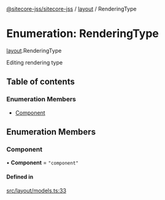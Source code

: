 [@sitecore-jss/sitecore-jss](../README.md) / [layout](../modules/layout.md) / RenderingType

# Enumeration: RenderingType

[layout](../modules/layout.md).RenderingType

Editing rendering type

## Table of contents

### Enumeration Members

- [Component](layout.RenderingType.md#component)

## Enumeration Members

### Component

• **Component** = `"component"`

#### Defined in

[src/layout/models.ts:33](https://github.com/Sitecore/jss/blob/0b8b1fca9/packages/sitecore-jss/src/layout/models.ts#L33)
